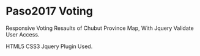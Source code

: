 # Paso2017 Voting
Responsive Voting Resaults of Chubut Province Map, With Jquery Validate User Access.  

HTML5
CSS3
Jquery Plugin Used.
